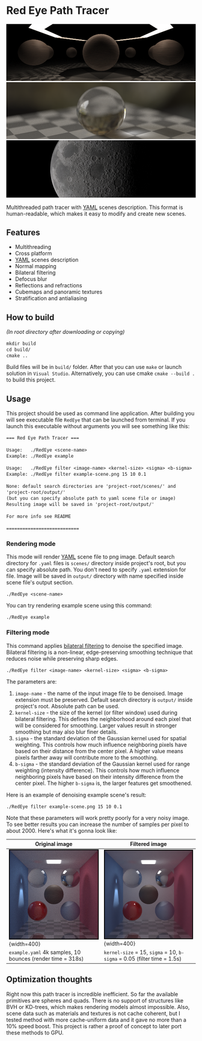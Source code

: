 # Red Eye Path Tracer
![banner](output/readme/banner-mirrors.png)
![banner](output/readme/banner-skybox.png)
![banner](output/readme/banner-moon.png)

Multithreaded path tracer with [YAML](https://yaml.org/) scenes description. 
This format is human-readable, which makes it easy to modify and create new scenes. 

## Features
- Multithreading
- Cross platform
- [YAML](https://yaml.org/) scenes description
- Normal mapping
- Bilateral filtering
- Defocus blur
- Reflections and refractions
- Cubemaps and panoramic textures
- Stratification and antialiasing

## How to build
*(In root directory after downloading or copying)*
```
mkdir build
cd build/
cmake ..
```
Build files will be in `build/` folder. 
After that you can use `make` or launch solution in `Visual Studio`. 
Alternatively, you can use cmake `cmake --build .` to build this project.

## Usage
This project should be used as command line application. 
After building you will see executable file `RedEye` that can be launched from terminal. 
If you launch this executable without arguments you will see something like this:
```
=== Red Eye Path Tracer ===

Usage:   ./RedEye <scene-name>
Example: ./RedEye example

Usage:   ./RedEye filter <image-name> <kernel-size> <sigma> <b-sigma>
Example: ./RedEye filter example-scene.png 15 10 0.1

None: default search directories are 'project-root/scenes/' and 'project-root/output/'
(but you can specify absolute path to yaml scene file or image)
Resulting image will be saved in 'project-root/output/'

For more info see README

===========================
```
### Rendering mode
This mode will render [YAML](https://yaml.org/) scene file to png image. 
Default search directory for `.yaml` files is `scenes/` directory inside project's root, 
but you can specify absolute path. 
You don't need to specify `.yaml` extension for file. 
Image will be saved in `output/` directory with name specified inside scene file's output section.
```
./RedEye <scene-name>
```

You can try rendering example scene using this command: 
```
./RedEye example
```

### Filtering mode
This command applies [bilateral filtering](https://en.wikipedia.org/wiki/Bilateral_filter) 
to denoise the specified image. 
Bilateral filtering is a non-linear, edge-preserving smoothing technique that reduces noise 
while preserving sharp edges.
```
./RedEye filter <image-name> <kernel-size> <sigma> <b-sigma>
```
The parameters are:
1) `image-name` - the name of the input image file to be denoised. Image extension must be preserved. 
Default search directory is `output/` inside project's root. Absolute path can be used.
2) `kernel-size` - the size of the kernel (or filter window) used during bilateral filtering. 
This defines the neighborhood around each pixel that will be considered for smoothing. 
Larger values result in stronger smoothing but may also blur finer details.
3) `sigma` - the standard deviation of the Gaussian kernel used for spatial weighting. 
This controls how much influence neighboring pixels have based on their distance from the center pixel. 
A higher value means pixels farther away will contribute more to the smoothing.
4) `b-sigma` - the standard deviation of the Gaussian kernel used for range weighting (intensity difference). 
This controls how much influence neighboring pixels have based on their intensity difference from the center pixel. 
The higher `b-sigma` is, the larger features get smoothened.

Here is an example of denoising example scene's result:
```
./RedEye filter example-scene.png 15 10 0.1
```
Note that these parameters will work pretty poorly for a very noisy image.
To see better results you can increase the number of samples per pixel to about 2000. 
Here's what it's gonna look like: 

| Original image | Filtered image |
| -------------- | -------------- | 
| ![original](output/readme/filter-original.png){width=400} | ![filtered](output/readme/filter-filtered.png){width=400} |
| `example.yaml` 4k samples, 10 bounces (render time = 318s) | `kernel-size` = 15, `sigma` = 10, `b-sigma` = 0.05 (filter time = 1.5s) |



## Optimization thoughts
Right now this path tracer is incredible inefficient. 
So far the available primitives are spheres and quads. 
There is no support of structures like BVH or KD-trees, which makes rendering models almost impossible. 
Also, scene data such as materials and textures is not cache coherent, 
but I tested method with more cache-uniform data and it gave no more than a 10% speed boost. 
This project is rather a proof of concept to later port these methods to GPU.